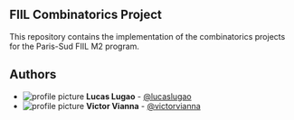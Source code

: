 ## FIIL Combinatorics Project

This repository contains the implementation of the combinatorics projects for the Paris-Sud FIIL M2 program.

## Authors

* ![profile picture](https://s.gravatar.com/avatar/0869f3075c4c61ec190b16ba9c8de828?s=50&d=identicon "Profile picture") **Lucas Lugao** - [@lucaslugao](https://github.com/lucaslugao)
* ![profile picture](https://s.gravatar.com/avatar/1a9799bc137632ef8d59117978b13a15?s=50&d=identicon "Profile picture") **Victor Vianna** - [@victorvianna](https://github.com/victorvianna)
